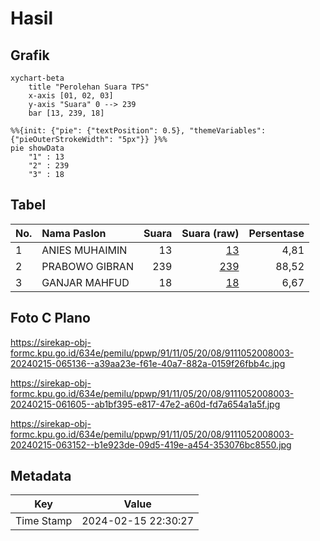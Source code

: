 # Hasil

## Grafik

```mermaid
xychart-beta
    title "Perolehan Suara TPS"
    x-axis [01, 02, 03]
    y-axis "Suara" 0 --> 239
    bar [13, 239, 18]
```

```mermaid
%%{init: {"pie": {"textPosition": 0.5}, "themeVariables": {"pieOuterStrokeWidth": "5px"}} }%%
pie showData
    "1" : 13
    "2" : 239
    "3" : 18
```

## Tabel

| No. | Nama Paslon    | Suara | Suara (raw) | Persentase |
|:--- |:-------------- | -----:| -----------:| ----------:|
| 1   | ANIES MUHAIMIN | 13    | [13][p-1]   | 4,81       |
| 2   | PRABOWO GIBRAN | 239   | [239][p-2]  | 88,52      |
| 3   | GANJAR MAHFUD  | 18    | [18][p-3]   | 6,67       |


[p-1]: https://github.com/gigit-pemilu/pemilu-2024-91-papua/blob/main/pilpres/hitung-suara/sub/91-papua/sub/11-keerom/sub/05-skanto/sub/2008-wulukubun/sub/003-tps/sub/paslon-1.txt
[p-2]: https://github.com/gigit-pemilu/pemilu-2024-91-papua/blob/main/pilpres/hitung-suara/sub/91-papua/sub/11-keerom/sub/05-skanto/sub/2008-wulukubun/sub/003-tps/sub/paslon-2.txt
[p-3]: https://github.com/gigit-pemilu/pemilu-2024-91-papua/blob/main/pilpres/hitung-suara/sub/91-papua/sub/11-keerom/sub/05-skanto/sub/2008-wulukubun/sub/003-tps/sub/paslon-3.txt

## Foto C Plano

https://sirekap-obj-formc.kpu.go.id/634e/pemilu/ppwp/91/11/05/20/08/9111052008003-20240215-065136--a39aa23e-f61e-40a7-882a-0159f26fbb4c.jpg

https://sirekap-obj-formc.kpu.go.id/634e/pemilu/ppwp/91/11/05/20/08/9111052008003-20240215-061605--ab1bf395-e817-47e2-a60d-fd7a654a1a5f.jpg

https://sirekap-obj-formc.kpu.go.id/634e/pemilu/ppwp/91/11/05/20/08/9111052008003-20240215-063152--b1e923de-09d5-419e-a454-353076bc8550.jpg


## Metadata

| Key        | Value               |
| ---------- | ------------------- |
| Time Stamp | 2024-02-15 22:30:27 |




